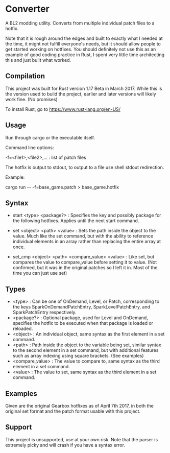 # Converter

A BL2 modding utility. Converts from multiple individual patch files to a hotfix.

Note that it is rough around the edges and built to exactly what I needed at the time, it might not fulfill everyone's needs, but it should allow people to get started working on hotfixes. You should definitely not use this as an example of good coding practice in Rust, I spent very little time architecting this and just built what worked.

## Compilation

This project was built for Rust version 1.17 Beta in March 2017. While this is the version used to build the project, earlier and later versions will likely work fine. (No promises)

To install Rust, go to https://www.rust-lang.org/en-US/

## Usage

Run through cargo or the executable itself.

Command line options:

-f=\<file1\>,\<file2\>,... : list of patch files

The hotfix is output to stdout, to output to a file use shell stdout redirection.

Example:

cargo run -- -f=base_game.patch > base_game.hotfix

## Syntax

- start \<type\> \<package?\> : Specifies the key and possibly package for the following hotfixes. Applies until the next start command.

- set \<object\> \<path\> \<value\> : Sets the path inside the object to the value. Much like the set command, but with the ability to reference individual elements in an array rather than replacing the entire array at once.
- set_cmp \<object\> \<path\> \<compare_value\> \<value\> : Like set, but compares the value to compare_value before setting it to value. (Not confirmed, but it was in the original patches so I left it in. Most of the time you can just use set)

## Types

- \<type\> : Can be one of OnDemand, Level, or Patch, corresponding to the keys SparkOnDemandPatchEntry, SparkLevelPatchEntry, and SparkPatchEntry respectively.
- \<package?\> : Optional package, used for Level and OnDemand, specifies the hotfix to be executed when that package is loaded or reloaded.
- \<object\> : An individual object, same syntax as the first element in a set command.
- \<path\> : Path inside the object to the variable being set, similar syntax to the second element in a set command, but with additional features such as array indexing using square brackets. (See examples)
- \<compare_value\> : The value to compare to, same syntax as the third element in a set command.
- \<value\> : The value to set, same syntax as the third element in a set command.

## Examples

Given are the original Gearbox hotfixes as of April 7th 2017, in both the original set format and the patch format usable with this project.

## Support

This project is unsupported, use at your own risk. Note that the parser is extremely picky and will crash if you have a syntax error.
